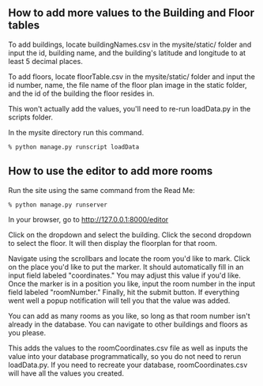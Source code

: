 ## How to add more values to the Building and Floor tables
To add buildings, locate buildingNames.csv in the mysite/static/ folder and input the id, building name, and the building's latitude and longitude to at least 5 decimal places.

To add floors, locate floorTable.csv in the mysite/static/ folder and input the id number, name, the file name of the floor plan image in the static folder, and the id of the building the floor resides in.

This won't actually add the values, you'll need to re-run loadData.py in the scripts folder.

In the mysite directory run this command.

    % python manage.py runscript loadData

## How to use the editor to add more rooms
Run the site using the same command from the Read Me:

    % python manage.py runserver

In your browser, go to http://127.0.0.1:8000/editor

Click on the dropdown and select the building. Click the second dropdown to select the floor. It will then display the floorplan for that room.

Navigate using the scrollbars and locate the room you'd like to mark. Click on the place you'd like to put the marker. It should automatically fill in an input field labeled "coordinates." You may adjust this value if you'd like. Once the marker is in a position you like, input the room number in the input field labeled "roomNumber." Finally, hit the submit button. If everything went well a popup notification will tell you that the value was added.

You can add as many rooms as you like, so long as that room number isn't already in the database. You can navigate to other buildings and floors as you please.

This adds the values to the roomCoordinates.csv file as well as inputs the value into your database programmatically, so you do not need to rerun loadData.py. If you need to recreate your database, roomCoordinates.csv will have all the values you created. 
